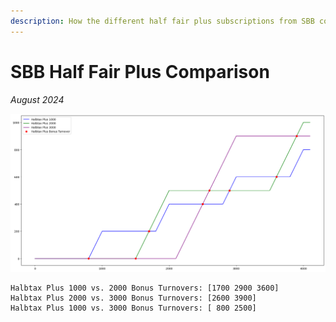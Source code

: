 ```yaml
---
description: How the different half fair plus subscriptions from SBB compare to each other
---
```


# SBB Half Fair Plus Comparison

_August 2024_

![SBB Half Fair Plus Comparison](../.gitbook/assets/sbb-half-fair-plus-comparison.png)

```shell
Halbtax Plus 1000 vs. 2000 Bonus Turnovers: [1700 2900 3600]
Halbtax Plus 2000 vs. 3000 Bonus Turnovers: [2600 3900]
Halbtax Plus 1000 vs. 3000 Bonus Turnovers: [ 800 2500]
```
